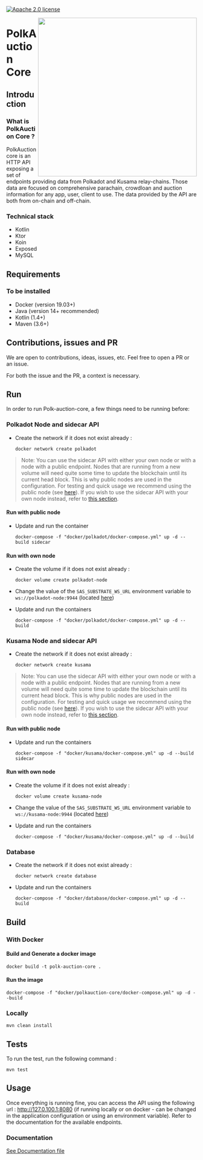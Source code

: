 [![Apache 2.0 license](https://img.shields.io/badge/License-Apache%202.0-blue.svg)](./LICENSE)

<img align="right" width="420" src="https://raw.githubusercontent.com/w3f/General-Grants-Program/master/src/badge_black.svg">

# PolkAuction Core

## Introduction

### What is PolkAuction Core ?
PolkAuction core is an HTTP API exposing a set of endpoints providing data from Polkadot and Kusama relay-chains. Those data are focused on comprehensive parachain, crowdloan and auction information for any app, user, client to use.
The data provided by the API are both from on-chain and off-chain. 

### Technical stack

- Kotlin
- Ktor
- Koin
- Exposed
- MySQL

## Requirements

### To be installed

 - Docker (version 19.03+)
 - Java (version 14+ recommended)
 - Kotlin (1.4+)
 - Maven (3.6+)

## Contributions, issues and PR

We are open to contributions, ideas, issues, etc. Feel free to open a PR or an issue.

For both the issue and the PR, a context is necessary.

## Run

In order to run Polk-auction-core, a few things need to be running before:

### Polkadot Node and sidecar API

- Create the network if it does not exist already :

    `docker network create polkadot`

>Note: You can use the sidecar API with either your own node or with a node with a public endpoint. Nodes that are running from a new volume will need quite some time to update the blockchain until its current head block. This is why public nodes are used in the configuration.
For testing and quick usage we recommend using the public node (see [here](#run-with-public-node)).
If you wish to use the sidecar API with your own node instead, refer to [this section](#run-with-own-node).


#### Run with public node

- Update and run the container

  `docker-compose -f "docker/polkadot/docker-compose.yml" up -d --build sidecar`

#### Run with own node

 - Create the volume if it does not exist already :

    `docker volume create polkadot-node`

 - Change the value of the `SAS_SUBSTRATE_WS_URL` environment variable to `ws://polkadot-node:9944` (located [here](./docker/polkadot/docker-compose.yml))

 - Update and run the containers

    `docker-compose -f "docker/polkadot/docker-compose.yml" up -d --build`

### Kusama Node and sidecar API

- Create the network if it does not exist already :

    `docker network create kusama`

>Note: You can use the sidecar API with either your own node or with a node with a public endpoint. Nodes that are running from a new volume will need quite some time to update the blockchain until its current head block. This is why public nodes are used in the configuration.
For testing and quick usage we recommend using the public node (see [here](#run-with-public-node-1)).
If you wish to use the sidecar API with your own node instead, refer to [this section](#run-with-own-node-1).

#### Run with public node

- Update and run the containers
    
  `docker-compose -f "docker/kusama/docker-compose.yml" up -d --build sidecar`

#### Run with own node

 - Create the volume  if it does not exist already :

     `docker volume create kusama-node`

 - Change the value of the `SAS_SUBSTRATE_WS_URL` environment variable to `ws://kusama-node:9944` (located [here](./docker/kusama/docker-compose.yml))

 - Update and run the containers

   `docker-compose -f "docker/kusama/docker-compose.yml" up -d --build`

### Database

- Create the network if it does not exist already :

    `docker network create database`

- Update and run the containers

   `docker-compose -f "docker/database/docker-compose.yml" up -d --build`

## Build

### With Docker
#### Build and Generate a docker image

`docker build -t polk-auction-core .`

#### Run the image

`docker-compose -f "docker/polkauction-core/docker-compose.yml" up -d --build`

### Locally

`mvn clean install`

## Tests

To run the test, run the following command :

`mvn test`

## Usage

Once everything is running fine, you can access the API using the following url : http://127.0.100.1:8080 (if running locally or on docker - can be changed in the application configuration or using an environment variable). Refer to the documentation for the available endpoints.

### Documentation

[See Documentation file](./docs/DOCUMENTATION.md)
